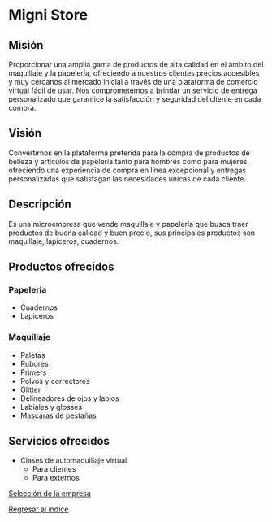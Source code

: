 # Migni Store
## Misión 
Proporcionar una amplia gama de productos de alta calidad en el ámbito del maquillaje y la papelería, ofreciendo a nuestros clientes precios accesibles y muy cercanos al mercado inicial a través de una plataforma de comercio virtual fácil de usar. Nos comprometemos a brindar un servicio de entrega personalizado que garantice la satisfacción y seguridad del cliente en cada compra.
## Visión 
Convertirnos en la plataforma preferida para la compra de productos de belleza y artículos de papelería tanto para hombres como para mujeres, ofreciendo una experiencia de compra en línea excepcional y entregas personalizadas que satisfagan las necesidades únicas de cada cliente.
## Descripción
Es una microempresa que vende maquillaje y papelería que busca traer productos de buena calidad y buen precio, sus principales productos son maquillaje, lapiceros, cuadernos.

## Productos ofrecidos
### Papeleria 
* Cuadernos
* Lapiceros
### Maquillaje
* Paletas
* Rubores
* Primers
* Polvos y correctores
* Glitter
* Delineadores de ojos y labios
* Labiales y glosses
* Mascaras de pestañas

## Servicios ofrecidos
* Clases de automaquillaje virtual
  * Para clientes
  * Para externos

[Selección de la empresa](SeleccionEmpresa.md)

[Regresar al índice](../README.md)
